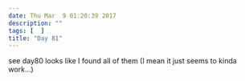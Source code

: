 ```yaml
---
date: Thu Mar  9 01:20:39 2017
description: ""
tags: [  ]
title: "Day 81"
---
```

see day80
looks like I found all of them (I mean it just seems to kinda work...)


